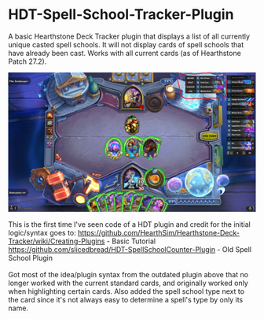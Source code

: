 # HDT-Spell-School-Tracker-Plugin

A basic Hearthstone Deck Tracker plugin that displays a list of all currently unique casted spell schools. It will not display cards of spell schools that have already been cast. Works with all current cards (as of Hearthstone Patch 27.2).

![ScreenShot](HDTPlugin/Example.png)

This is the first time I've seen code of a HDT plugin and credit for the initial logic/syntax goes to:
https://github.com/HearthSim/Hearthstone-Deck-Tracker/wiki/Creating-Plugins - Basic Tutorial <br />
https://github.com/slicedbread/HDT-SpellSchoolCounter-Plugin - Old Spell School Plugin <br /> <br /> 
Got most of the idea/plugin syntax from the outdated plugin above that no longer worked with the current standard cards, and originally worked only when highlighting certain cards. Also added the spell school type next to the card since it's not always easy to determine a spell's type by only its name.
